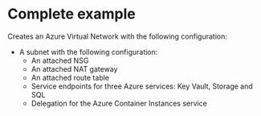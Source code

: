 # Complete example

Creates an Azure Virtual Network with the following configuration:

- A subnet with the following configuration:
  - An attached NSG
  - An attached NAT gateway
  - An attached route table
  - Service endpoints for three Azure services: Key Vault, Storage and SQL
  - Delegation for the Azure Container Instances service
